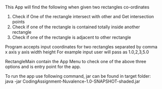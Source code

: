 This App will find the following when given two rectangles co-ordinates

1. Check if One of the rectangle intersect with other and Get intersection points
2. Check if one of the rectangle is contained totally inside another rectangle
3. Check if one of the rectangle is adjacent to other rectangle

Program accepts input coordinates for two rectangles separated by comma
 x axis
 y axis
 width
 height
For example input user will pass as 1.0,2,3,5.0

RectangleMain contain the App Menu to check one of the above three options and 
is entry point for the app.

To run the app use following command, jar can be found in target folder:
java -jar CodingAssignment-Nuvalence-1.0-SNAPSHOT-shaded.jar
